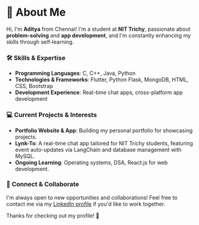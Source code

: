 # 👋 About Me

Hi, I'm **Aditya** from Chennai! I'm a student at **NIT Trichy**, passionate about **problem-solving** and **app development**, and I'm constantly enhancing my skills through self-learning.

### 🛠️ Skills & Expertise
- **Programming Languages**: C, C++, Java, Python
- **Technologies & Frameworks**: Flutter, Python Flask, MongoDB, HTML, CSS, Bootstrap
- **Development Experience**: Real-time chat apps, cross-platform app development

### 💻 Current Projects & Interests
- **Portfolio Website & App**: Building my personal portfolio for showcasing projects.
- **Lynk-To**: A real-time chat app tailored for NIT Trichy students, featuring event auto-updates via LangChain and database management with MySQL.
- **Ongoing Learning**: Operating systems, DSA, React.js for web development.

### 🤝 Connect & Collaborate
I'm always open to new opportunities and collaborations! Feel free to contact me via my [LinkedIn profile](https://www.linkedin.com/in/aditya-janga-3a029b253/?trk=opento_sprofile_details&lipi=urn%3Ali%3Apage%3Ad_flagship3_profile_view_base%3BgZ%2FUHgYJRnSusSW%2FPyDGjw%3D%3D) if you'd like to work together.

Thanks for checking out my profile! 🚀
